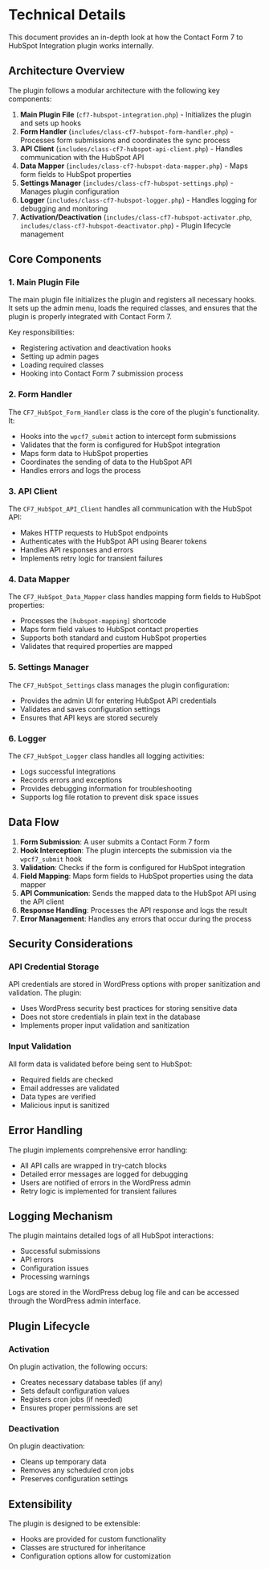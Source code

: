 # Technical Details

This document provides an in-depth look at how the Contact Form 7 to HubSpot Integration plugin works internally.

## Architecture Overview

The plugin follows a modular architecture with the following key components:

1. **Main Plugin File** (`cf7-hubspot-integration.php`) - Initializes the plugin and sets up hooks
2. **Form Handler** (`includes/class-cf7-hubspot-form-handler.php`) - Processes form submissions and coordinates the sync process
3. **API Client** (`includes/class-cf7-hubspot-api-client.php`) - Handles communication with the HubSpot API
4. **Data Mapper** (`includes/class-cf7-hubspot-data-mapper.php`) - Maps form fields to HubSpot properties
5. **Settings Manager** (`includes/class-cf7-hubspot-settings.php`) - Manages plugin configuration
6. **Logger** (`includes/class-cf7-hubspot-logger.php`) - Handles logging for debugging and monitoring
7. **Activation/Deactivation** (`includes/class-cf7-hubspot-activator.php`, `includes/class-cf7-hubspot-deactivator.php`) - Plugin lifecycle management

## Core Components

### 1. Main Plugin File

The main plugin file initializes the plugin and registers all necessary hooks. It sets up the admin menu, loads the required classes, and ensures that the plugin is properly integrated with Contact Form 7.

Key responsibilities:
- Registering activation and deactivation hooks
- Setting up admin pages
- Loading required classes
- Hooking into Contact Form 7 submission process

### 2. Form Handler

The `CF7_HubSpot_Form_Handler` class is the core of the plugin's functionality. It:
- Hooks into the `wpcf7_submit` action to intercept form submissions
- Validates that the form is configured for HubSpot integration
- Maps form data to HubSpot properties
- Coordinates the sending of data to the HubSpot API
- Handles errors and logs the process

### 3. API Client

The `CF7_HubSpot_API_Client` handles all communication with the HubSpot API:
- Makes HTTP requests to HubSpot endpoints
- Authenticates with the HubSpot API using Bearer tokens
- Handles API responses and errors
- Implements retry logic for transient failures

### 4. Data Mapper

The `CF7_HubSpot_Data_Mapper` class handles mapping form fields to HubSpot properties:
- Processes the `[hubspot-mapping]` shortcode
- Maps form field values to HubSpot contact properties
- Supports both standard and custom HubSpot properties
- Validates that required properties are mapped

### 5. Settings Manager

The `CF7_HubSpot_Settings` class manages the plugin configuration:
- Provides the admin UI for entering HubSpot API credentials
- Validates and saves configuration settings
- Ensures that API keys are stored securely

### 6. Logger

The `CF7_HubSpot_Logger` class handles all logging activities:
- Logs successful integrations
- Records errors and exceptions
- Provides debugging information for troubleshooting
- Supports log file rotation to prevent disk space issues

## Data Flow

1. **Form Submission**: A user submits a Contact Form 7 form
2. **Hook Interception**: The plugin intercepts the submission via the `wpcf7_submit` hook
3. **Validation**: Checks if the form is configured for HubSpot integration
4. **Field Mapping**: Maps form fields to HubSpot properties using the data mapper
5. **API Communication**: Sends the mapped data to the HubSpot API using the API client
6. **Response Handling**: Processes the API response and logs the result
7. **Error Management**: Handles any errors that occur during the process

## Security Considerations

### API Credential Storage

API credentials are stored in WordPress options with proper sanitization and validation. The plugin:
- Uses WordPress security best practices for storing sensitive data
- Does not store credentials in plain text in the database
- Implements proper input validation and sanitization

### Input Validation

All form data is validated before being sent to HubSpot:
- Required fields are checked
- Email addresses are validated
- Data types are verified
- Malicious input is sanitized

## Error Handling

The plugin implements comprehensive error handling:
- All API calls are wrapped in try-catch blocks
- Detailed error messages are logged for debugging
- Users are notified of errors in the WordPress admin
- Retry logic is implemented for transient failures

## Logging Mechanism

The plugin maintains detailed logs of all HubSpot interactions:
- Successful submissions
- API errors
- Configuration issues
- Processing warnings

Logs are stored in the WordPress debug log file and can be accessed through the WordPress admin interface.

## Plugin Lifecycle

### Activation

On plugin activation, the following occurs:
- Creates necessary database tables (if any)
- Sets default configuration values
- Registers cron jobs (if needed)
- Ensures proper permissions are set

### Deactivation

On plugin deactivation:
- Cleans up temporary data
- Removes any scheduled cron jobs
- Preserves configuration settings

## Extensibility

The plugin is designed to be extensible:
- Hooks are provided for custom functionality
- Classes are structured for inheritance
- Configuration options allow for customization